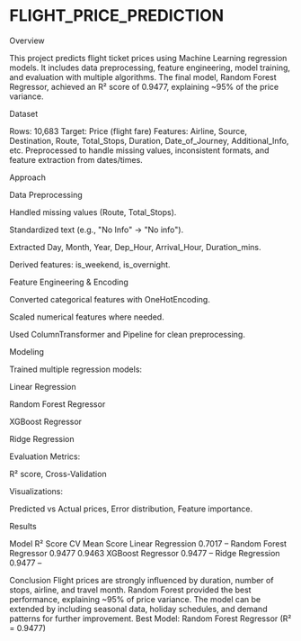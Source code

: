 # FLIGHT_PRICE_PREDICTION

Overview

This project predicts flight ticket prices using Machine Learning regression models.
It includes data preprocessing, feature engineering, model training, and evaluation with multiple algorithms.
The final model, Random Forest Regressor, achieved an R² score of 0.9477, explaining ~95% of the price variance.

Dataset

Rows: 10,683
Target: Price (flight fare)
Features: Airline, Source, Destination, Route, Total_Stops, Duration, Date_of_Journey, Additional_Info, etc.
Preprocessed to handle missing values, inconsistent formats, and feature extraction from dates/times.

Approach

Data Preprocessing

Handled missing values (Route, Total_Stops).

Standardized text (e.g., "No Info" → "No info").

Extracted Day, Month, Year, Dep_Hour, Arrival_Hour, Duration_mins.

Derived features: is_weekend, is_overnight.

Feature Engineering & Encoding

Converted categorical features with OneHotEncoding.

Scaled numerical features where needed.

Used ColumnTransformer and Pipeline for clean preprocessing.

Modeling

Trained multiple regression models:

Linear Regression

Random Forest Regressor

XGBoost Regressor

Ridge Regression

Evaluation Metrics:

R² score, Cross-Validation

Visualizations:

Predicted vs Actual prices, Error distribution, Feature importance.

 Results
 
Model	R² Score	CV Mean Score
Linear Regression	0.7017	–
Random Forest Regressor	0.9477	0.9463
XGBoost Regressor	0.9477	–
Ridge Regression	0.9477	–

Conclusion
Flight prices are strongly influenced by duration, number of stops, airline, and travel month.
Random Forest provided the best performance, explaining ~95% of price variance.
The model can be extended by including seasonal data, holiday schedules, and demand patterns for further improvement.
Best Model: Random Forest Regressor (R² = 0.9477)



